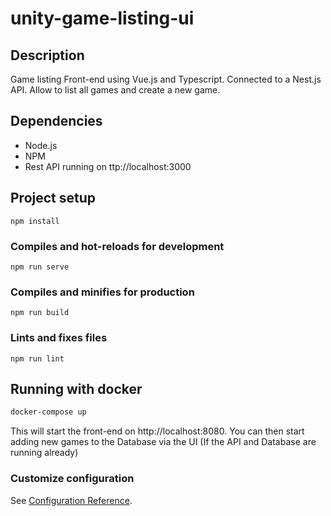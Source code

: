 # unity-game-listing-ui

## Description

Game listing Front-end using Vue.js and Typescript.
Connected to a Nest.js API.
Allow to list all games and create a new game.

## Dependencies

- Node.js
- NPM
- Rest API running on ttp://localhost:3000

## Project setup

```
npm install
```

### Compiles and hot-reloads for development

```
npm run serve
```

### Compiles and minifies for production

```
npm run build
```

### Lints and fixes files

```
npm run lint
```

## Running with docker

```bash
docker-compose up
```

This will start the front-end on http://localhost:8080.
You can then start adding new games to the Database via the UI (If the API and Database are running already)

### Customize configuration

See [Configuration Reference](https://cli.vuejs.org/config/).
